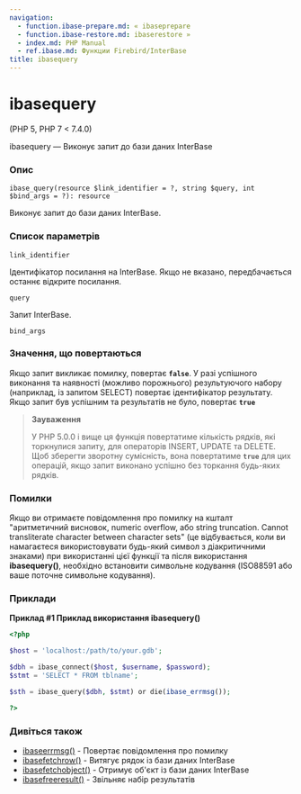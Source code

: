 ```yaml
---
navigation:
  - function.ibase-prepare.md: « ibaseprepare
  - function.ibase-restore.md: ibaserestore »
  - index.md: PHP Manual
  - ref.ibase.md: Функции Firebird/InterBase
title: ibasequery
---
```

# ibasequery

(PHP 5, PHP 7 < 7.4.0)

ibasequery — Виконує запит до бази даних InterBase

### Опис

```methodsynopsis
ibase_query(resource $link_identifier = ?, string $query, int $bind_args = ?): resource
```

Виконує запит до бази даних InterBase.

### Список параметрів

`link_identifier`

Ідентифікатор посилання на InterBase. Якщо не вказано, передбачається останнє відкрите посилання.

`query`

Запит InterBase.

`bind_args`

### Значення, що повертаються

Якщо запит викликає помилку, повертає **`false`**. У разі успішного виконання та наявності (можливо порожнього) результуючого набору (наприклад, із запитом SELECT) повертає ідентифікатор результату. Якщо запит був успішним та результатів не було, повертає **`true`**

> **Зауваження**
> 
> У PHP 5.0.0 і вище ця функція повертатиме кількість рядків, які торкнулися запиту, для операторів INSERT, UPDATE та DELETE. Щоб зберегти зворотну сумісність, вона повертатиме **`true`** для цих операцій, якщо запит виконано успішно без торкання будь-яких рядків.

### Помилки

Якщо ви отримаєте повідомлення про помилку на кшталт "аритметичний висновок, numeric overflow, або string truncation. Cannot transliterate character between character sets" (це відбувається, коли ви намагаєтеся використовувати будь-який символ з діакритичними знаками) при використанні цієї функції та після використання **ibasequery()**, необхідно встановити символьне кодування (ISO88591 або ваше поточне символьне кодування).

### Приклади

**Приклад #1 Приклад використання **ibasequery()****

```php
<?php

$host = 'localhost:/path/to/your.gdb';

$dbh = ibase_connect($host, $username, $password);
$stmt = 'SELECT * FROM tblname';

$sth = ibase_query($dbh, $stmt) or die(ibase_errmsg());

?>
```

### Дивіться також

-   [ibaseerrmsg()](function.ibase-errmsg.md) - Повертає повідомлення про помилку
-   [ibasefetchrow()](function.ibase-fetch-row.md) - Витягує рядок із бази даних InterBase
-   [ibasefetchobject()](function.ibase-fetch-object.md) - Отримує об'єкт із бази даних InterBase
-   [ibasefreeresult()](function.ibase-free-result.md) - Звільняє набір результатів
